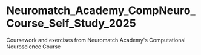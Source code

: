 # Neuromatch_Academy_CompNeuro_Course_Self_Study_2025
Coursework and exercises from Neuromatch Academy's Computational Neuroscience Course
